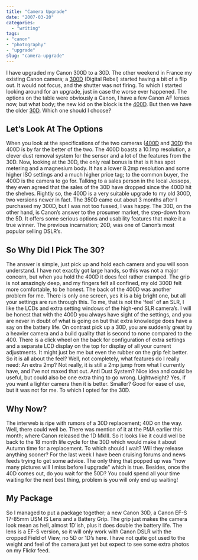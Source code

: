 ```yaml
---
title: "Camera Upgrade"
date: "2007-03-20"
categories: 
  - "writing"
tags:
- "canon"
- "photography"
- "upgrade"
slug: "camera-upgrade"
---
```


I have upgraded my Canon 300D to a 30D. The other weekend in France my existing Canon camera; a [300D](https://www.canon.co.uk/For_Home/Product_Finder/Cameras/Digital_SLR/EOS_300D/) (Digital Rebel) started having a bit of a flip out. It would not focus, and the shutter was not firing. To which I started looking around for an upgrade, just in case the worse ever happened. The options on the table were obviously a Canon, I have a few Canon AF lenses now, but what body; the new kid on the block is the [400D](https://www.canon.co.uk/For_Home/Product_Finder/Cameras/Digital_SLR/EOS_400D/index.asp). But then we have the older [30D](https://www.canon.co.uk/For_Home/Product_Finder/Cameras/Digital_SLR/eos30d/index.asp). Which one should I choose?

## Let’s Look At The Options

When you look at the specifications of the two cameras ([400D](https://www.dpreview.com/reviews/specs/Canon/canon_eos400d.asp) and [30D](https://www.dpreview.com/reviews/specs/Canon/canon_eos30d.asp)) the 400D is by far the better of the two. The 400D boasts a 10.1mp resolution, a clever dust removal system for the sensor and a lot of the features from the 30D. Now, looking at the 30D, the only real bonus is that is it has spot metering and a magnesium body. It has a lower 8.2mp resolution and some higher ISO settings and a much higher price tag; to the common buyer, the 400D is the camera to go for. Talking to a sales person in the local Jessops, they even agreed that the sales of the 30D have dropped since the 400D hit the shelves. Rightly so, the 400D is a very suitable upgrade to my old 300D, two versions newer in fact. The 350D came out about 3 months after I purchased my 300D, but I was not too fussed, I was happy. The 30D, on the other hand, is Canon’s answer to the prosumer market, the step-down from the 5D. It offers some serious options and usability features that make it a true winner. The previous incarnation; 20D, was one of Canon’s most popular selling DSLR’s.

## So Why Did I Pick The 30?

The answer is simple, just pick up and hold each camera and you will soon understand. I have not exactly got large hands, so this was not a major concern, but when you hold the 400D it does feel rather cramped. The grip is not amazingly deep, and my fingers felt all confined, my old 300D felt more comfortable, to be honest. The back of the 400D was another problem for me. There is only one screen, yes it is a big bright one, but all your settings are run through this. To me, that is not the ‘feel’ of an SLR, I like the LCDs and extra setting windows of the high-end SLR camera’s. I will be honest that with the 400D you always have sight of the settings, and you are never in doubt of what is going on but that extra knowledge does have a say on the battery life. On contrast pick up a 30D, you are suddenly great by a heavier camera and a build quality that is second to none compared to the 400. There is a click wheel on the back for configuration of extra settings and a separate LCD display on the top for display of all your current adjustments. It might just be me but even the rubber on the grip felt better. So it is all about the feel? Well, not completely, what features do I really need: An extra 2mp? Not really, it is still a 2mp jump from what I currently have, and I’ve not maxed that out. Anti Dust System? Nice idea and could be useful, but could also be one extra thing to go wrong. Lightweight? Yes, if you want a lighter camera then it is better. Smaller? Good for ease of use, but it was not for me. To which I opted for the 30D.

## Why Now?

The interweb is ripe with rumors of a 30D replacement; 40D on the way. Well, there could well be. There was mention of it at the PMA earlier this month; where Canon released the 1D MkIII. So it looks like it could well be back to the 18 month life cycle for the 30D which would make it about Autumn time for a replacement. To which should I wait? Will they release anything sooner? For the last week I have been cruising forums and news feeds trying to get some advice. The only thing that popped up was "how many pictures will I miss before I upgrade" which is true. Besides, once the 40D comes out, do you wait for the 50D? You could spend all your time waiting for the next best thing, problem is you will only end up waiting!

## My Package

So I managed to put a package together; a new Canon 30D, a Canon EF-S 17-85mm USM IS Lens and a Battery Grip. The grip just makes the camera look mean as hell, almost 1D'ish, plus it does double the battery life. The lens is a EF-S version, so it will only work with Canon DSLR with the cropped Field of View, no 5D or 1D’s here. I have not quite got used to the weight and feel of the camera just yet but expect to see some extra photos on my Flickr feed.
